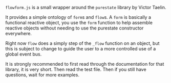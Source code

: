 `flowform.js` is a small wrapper around the `purestate` library by Victor Taelin.

It provides a simple ontology of `form`s and `flow`s. A `form` is basically a functional reactive object,
you use the `form` function to help assemble reactive objects without needing to use the purestate constructor everywhere.

Right now `flow` does a simply step of the `_flow` function on an object,
but this is subject to change to guide the user to a more controlled use of a global event bus.

It is strongly recommended to first read through the documentation for that library, it is very short.
Then read the test file. Then if you still have questions, wait for more examples.
